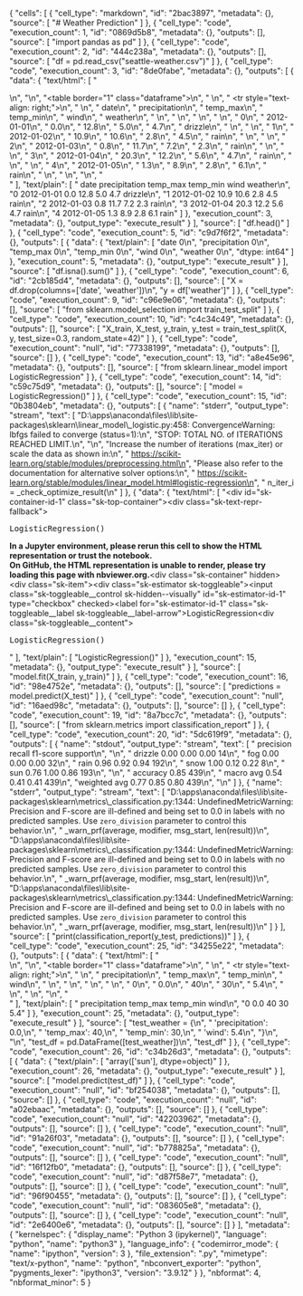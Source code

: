 {
 "cells": [
  {
   "cell_type": "markdown",
   "id": "2bac3897",
   "metadata": {},
   "source": [
    "# Weather Prediction"
   ]
  },
  {
   "cell_type": "code",
   "execution_count": 1,
   "id": "0869d5b8",
   "metadata": {},
   "outputs": [],
   "source": [
    "import pandas as pd"
   ]
  },
  {
   "cell_type": "code",
   "execution_count": 2,
   "id": "444c238a",
   "metadata": {},
   "outputs": [],
   "source": [
    "df = pd.read_csv(\"seattle-weather.csv\")"
   ]
  },
  {
   "cell_type": "code",
   "execution_count": 3,
   "id": "8de0fabe",
   "metadata": {},
   "outputs": [
    {
     "data": {
      "text/html": [
       "<div>\n",
       "<style scoped>\n",
       "    .dataframe tbody tr th:only-of-type {\n",
       "        vertical-align: middle;\n",
       "    }\n",
       "\n",
       "    .dataframe tbody tr th {\n",
       "        vertical-align: top;\n",
       "    }\n",
       "\n",
       "    .dataframe thead th {\n",
       "        text-align: right;\n",
       "    }\n",
       "</style>\n",
       "<table border=\"1\" class=\"dataframe\">\n",
       "  <thead>\n",
       "    <tr style=\"text-align: right;\">\n",
       "      <th></th>\n",
       "      <th>date</th>\n",
       "      <th>precipitation</th>\n",
       "      <th>temp_max</th>\n",
       "      <th>temp_min</th>\n",
       "      <th>wind</th>\n",
       "      <th>weather</th>\n",
       "    </tr>\n",
       "  </thead>\n",
       "  <tbody>\n",
       "    <tr>\n",
       "      <th>0</th>\n",
       "      <td>2012-01-01</td>\n",
       "      <td>0.0</td>\n",
       "      <td>12.8</td>\n",
       "      <td>5.0</td>\n",
       "      <td>4.7</td>\n",
       "      <td>drizzle</td>\n",
       "    </tr>\n",
       "    <tr>\n",
       "      <th>1</th>\n",
       "      <td>2012-01-02</td>\n",
       "      <td>10.9</td>\n",
       "      <td>10.6</td>\n",
       "      <td>2.8</td>\n",
       "      <td>4.5</td>\n",
       "      <td>rain</td>\n",
       "    </tr>\n",
       "    <tr>\n",
       "      <th>2</th>\n",
       "      <td>2012-01-03</td>\n",
       "      <td>0.8</td>\n",
       "      <td>11.7</td>\n",
       "      <td>7.2</td>\n",
       "      <td>2.3</td>\n",
       "      <td>rain</td>\n",
       "    </tr>\n",
       "    <tr>\n",
       "      <th>3</th>\n",
       "      <td>2012-01-04</td>\n",
       "      <td>20.3</td>\n",
       "      <td>12.2</td>\n",
       "      <td>5.6</td>\n",
       "      <td>4.7</td>\n",
       "      <td>rain</td>\n",
       "    </tr>\n",
       "    <tr>\n",
       "      <th>4</th>\n",
       "      <td>2012-01-05</td>\n",
       "      <td>1.3</td>\n",
       "      <td>8.9</td>\n",
       "      <td>2.8</td>\n",
       "      <td>6.1</td>\n",
       "      <td>rain</td>\n",
       "    </tr>\n",
       "  </tbody>\n",
       "</table>\n",
       "</div>"
      ],
      "text/plain": [
       "         date  precipitation  temp_max  temp_min  wind  weather\n",
       "0  2012-01-01            0.0      12.8       5.0   4.7  drizzle\n",
       "1  2012-01-02           10.9      10.6       2.8   4.5     rain\n",
       "2  2012-01-03            0.8      11.7       7.2   2.3     rain\n",
       "3  2012-01-04           20.3      12.2       5.6   4.7     rain\n",
       "4  2012-01-05            1.3       8.9       2.8   6.1     rain"
      ]
     },
     "execution_count": 3,
     "metadata": {},
     "output_type": "execute_result"
    }
   ],
   "source": [
    "df.head()"
   ]
  },
  {
   "cell_type": "code",
   "execution_count": 5,
   "id": "c9d7f6f2",
   "metadata": {},
   "outputs": [
    {
     "data": {
      "text/plain": [
       "date             0\n",
       "precipitation    0\n",
       "temp_max         0\n",
       "temp_min         0\n",
       "wind             0\n",
       "weather          0\n",
       "dtype: int64"
      ]
     },
     "execution_count": 5,
     "metadata": {},
     "output_type": "execute_result"
    }
   ],
   "source": [
    "df.isna().sum()"
   ]
  },
  {
   "cell_type": "code",
   "execution_count": 6,
   "id": "2cb185d4",
   "metadata": {},
   "outputs": [],
   "source": [
    "X = df.drop(columns=['date', 'weather'])\n",
    "y = df['weather']"
   ]
  },
  {
   "cell_type": "code",
   "execution_count": 9,
   "id": "c96e9e06",
   "metadata": {},
   "outputs": [],
   "source": [
    "from sklearn.model_selection import train_test_split"
   ]
  },
  {
   "cell_type": "code",
   "execution_count": 10,
   "id": "c4c34c49",
   "metadata": {},
   "outputs": [],
   "source": [
    "X_train, X_test, y_train, y_test = train_test_split(X, y, test_size=0.3, random_state=42)"
   ]
  },
  {
   "cell_type": "code",
   "execution_count": "null",
   "id": "77338199",
   "metadata": {},
   "outputs": [],
   "source": []
  },
  {
   "cell_type": "code",
   "execution_count": 13,
   "id": "a8e45e96",
   "metadata": {},
   "outputs": [],
   "source": [
    "from sklearn.linear_model import LogisticRegression"
   ]
  },
  {
   "cell_type": "code",
   "execution_count": 14,
   "id": "c59c75d9",
   "metadata": {},
   "outputs": [],
   "source": [
    "model = LogisticRegression()"
   ]
  },
  {
   "cell_type": "code",
   "execution_count": 15,
   "id": "0b3804eb",
   "metadata": {},
   "outputs": [
    {
     "name": "stderr",
     "output_type": "stream",
     "text": [
      "D:\\apps\\anaconda\\files\\lib\\site-packages\\sklearn\\linear_model\\_logistic.py:458: ConvergenceWarning: lbfgs failed to converge (status=1):\n",
      "STOP: TOTAL NO. of ITERATIONS REACHED LIMIT.\n",
      "\n",
      "Increase the number of iterations (max_iter) or scale the data as shown in:\n",
      "    https://scikit-learn.org/stable/modules/preprocessing.html\n",
      "Please also refer to the documentation for alternative solver options:\n",
      "    https://scikit-learn.org/stable/modules/linear_model.html#logistic-regression\n",
      "  n_iter_i = _check_optimize_result(\n"
     ]
    },
    {
     "data": {
      "text/html": [
       "<style>#sk-container-id-1 {color: black;background-color: white;}#sk-container-id-1 pre{padding: 0;}#sk-container-id-1 div.sk-toggleable {background-color: white;}#sk-container-id-1 label.sk-toggleable__label {cursor: pointer;display: block;width: 100%;margin-bottom: 0;padding: 0.3em;box-sizing: border-box;text-align: center;}#sk-container-id-1 label.sk-toggleable__label-arrow:before {content: \"▸\";float: left;margin-right: 0.25em;color: #696969;}#sk-container-id-1 label.sk-toggleable__label-arrow:hover:before {color: black;}#sk-container-id-1 div.sk-estimator:hover label.sk-toggleable__label-arrow:before {color: black;}#sk-container-id-1 div.sk-toggleable__content {max-height: 0;max-width: 0;overflow: hidden;text-align: left;background-color: #f0f8ff;}#sk-container-id-1 div.sk-toggleable__content pre {margin: 0.2em;color: black;border-radius: 0.25em;background-color: #f0f8ff;}#sk-container-id-1 input.sk-toggleable__control:checked~div.sk-toggleable__content {max-height: 200px;max-width: 100%;overflow: auto;}#sk-container-id-1 input.sk-toggleable__control:checked~label.sk-toggleable__label-arrow:before {content: \"▾\";}#sk-container-id-1 div.sk-estimator input.sk-toggleable__control:checked~label.sk-toggleable__label {background-color: #d4ebff;}#sk-container-id-1 div.sk-label input.sk-toggleable__control:checked~label.sk-toggleable__label {background-color: #d4ebff;}#sk-container-id-1 input.sk-hidden--visually {border: 0;clip: rect(1px 1px 1px 1px);clip: rect(1px, 1px, 1px, 1px);height: 1px;margin: -1px;overflow: hidden;padding: 0;position: absolute;width: 1px;}#sk-container-id-1 div.sk-estimator {font-family: monospace;background-color: #f0f8ff;border: 1px dotted black;border-radius: 0.25em;box-sizing: border-box;margin-bottom: 0.5em;}#sk-container-id-1 div.sk-estimator:hover {background-color: #d4ebff;}#sk-container-id-1 div.sk-parallel-item::after {content: \"\";width: 100%;border-bottom: 1px solid gray;flex-grow: 1;}#sk-container-id-1 div.sk-label:hover label.sk-toggleable__label {background-color: #d4ebff;}#sk-container-id-1 div.sk-serial::before {content: \"\";position: absolute;border-left: 1px solid gray;box-sizing: border-box;top: 0;bottom: 0;left: 50%;z-index: 0;}#sk-container-id-1 div.sk-serial {display: flex;flex-direction: column;align-items: center;background-color: white;padding-right: 0.2em;padding-left: 0.2em;position: relative;}#sk-container-id-1 div.sk-item {position: relative;z-index: 1;}#sk-container-id-1 div.sk-parallel {display: flex;align-items: stretch;justify-content: center;background-color: white;position: relative;}#sk-container-id-1 div.sk-item::before, #sk-container-id-1 div.sk-parallel-item::before {content: \"\";position: absolute;border-left: 1px solid gray;box-sizing: border-box;top: 0;bottom: 0;left: 50%;z-index: -1;}#sk-container-id-1 div.sk-parallel-item {display: flex;flex-direction: column;z-index: 1;position: relative;background-color: white;}#sk-container-id-1 div.sk-parallel-item:first-child::after {align-self: flex-end;width: 50%;}#sk-container-id-1 div.sk-parallel-item:last-child::after {align-self: flex-start;width: 50%;}#sk-container-id-1 div.sk-parallel-item:only-child::after {width: 0;}#sk-container-id-1 div.sk-dashed-wrapped {border: 1px dashed gray;margin: 0 0.4em 0.5em 0.4em;box-sizing: border-box;padding-bottom: 0.4em;background-color: white;}#sk-container-id-1 div.sk-label label {font-family: monospace;font-weight: bold;display: inline-block;line-height: 1.2em;}#sk-container-id-1 div.sk-label-container {text-align: center;}#sk-container-id-1 div.sk-container {/* jupyter's `normalize.less` sets `[hidden] { display: none; }` but bootstrap.min.css set `[hidden] { display: none !important; }` so we also need the `!important` here to be able to override the default hidden behavior on the sphinx rendered scikit-learn.org. See: https://github.com/scikit-learn/scikit-learn/issues/21755 */display: inline-block !important;position: relative;}#sk-container-id-1 div.sk-text-repr-fallback {display: none;}</style><div id=\"sk-container-id-1\" class=\"sk-top-container\"><div class=\"sk-text-repr-fallback\"><pre>LogisticRegression()</pre><b>In a Jupyter environment, please rerun this cell to show the HTML representation or trust the notebook. <br />On GitHub, the HTML representation is unable to render, please try loading this page with nbviewer.org.</b></div><div class=\"sk-container\" hidden><div class=\"sk-item\"><div class=\"sk-estimator sk-toggleable\"><input class=\"sk-toggleable__control sk-hidden--visually\" id=\"sk-estimator-id-1\" type=\"checkbox\" checked><label for=\"sk-estimator-id-1\" class=\"sk-toggleable__label sk-toggleable__label-arrow\">LogisticRegression</label><div class=\"sk-toggleable__content\"><pre>LogisticRegression()</pre></div></div></div></div></div>"
      ],
      "text/plain": [
       "LogisticRegression()"
      ]
     },
     "execution_count": 15,
     "metadata": {},
     "output_type": "execute_result"
    }
   ],
   "source": [
    "model.fit(X_train, y_train)"
   ]
  },
  {
   "cell_type": "code",
   "execution_count": 16,
   "id": "98e4752e",
   "metadata": {},
   "outputs": [],
   "source": [
    "predictions = model.predict(X_test)"
   ]
  },
  {
   "cell_type": "code",
   "execution_count": "null",
   "id": "16aed98c",
   "metadata": {},
   "outputs": [],
   "source": []
  },
  {
   "cell_type": "code",
   "execution_count": 19,
   "id": "8a7bcc7c",
   "metadata": {},
   "outputs": [],
   "source": [
    "from sklearn.metrics import classification_report"
   ]
  },
  {
   "cell_type": "code",
   "execution_count": 20,
   "id": "5dc619f9",
   "metadata": {},
   "outputs": [
    {
     "name": "stdout",
     "output_type": "stream",
     "text": [
      "              precision    recall  f1-score   support\n",
      "\n",
      "     drizzle       0.00      0.00      0.00        14\n",
      "         fog       0.00      0.00      0.00        32\n",
      "        rain       0.96      0.92      0.94       192\n",
      "        snow       1.00      0.12      0.22         8\n",
      "         sun       0.76      1.00      0.86       193\n",
      "\n",
      "    accuracy                           0.85       439\n",
      "   macro avg       0.54      0.41      0.41       439\n",
      "weighted avg       0.77      0.85      0.80       439\n",
      "\n"
     ]
    },
    {
     "name": "stderr",
     "output_type": "stream",
     "text": [
      "D:\\apps\\anaconda\\files\\lib\\site-packages\\sklearn\\metrics\\_classification.py:1344: UndefinedMetricWarning: Precision and F-score are ill-defined and being set to 0.0 in labels with no predicted samples. Use `zero_division` parameter to control this behavior.\n",
      "  _warn_prf(average, modifier, msg_start, len(result))\n",
      "D:\\apps\\anaconda\\files\\lib\\site-packages\\sklearn\\metrics\\_classification.py:1344: UndefinedMetricWarning: Precision and F-score are ill-defined and being set to 0.0 in labels with no predicted samples. Use `zero_division` parameter to control this behavior.\n",
      "  _warn_prf(average, modifier, msg_start, len(result))\n",
      "D:\\apps\\anaconda\\files\\lib\\site-packages\\sklearn\\metrics\\_classification.py:1344: UndefinedMetricWarning: Precision and F-score are ill-defined and being set to 0.0 in labels with no predicted samples. Use `zero_division` parameter to control this behavior.\n",
      "  _warn_prf(average, modifier, msg_start, len(result))\n"
     ]
    }
   ],
   "source": [
    "print(classification_report(y_test, predictions))"
   ]
  },
  {
   "cell_type": "code",
   "execution_count": 25,
   "id": "34255e22",
   "metadata": {},
   "outputs": [
    {
     "data": {
      "text/html": [
       "<div>\n",
       "<style scoped>\n",
       "    .dataframe tbody tr th:only-of-type {\n",
       "        vertical-align: middle;\n",
       "    }\n",
       "\n",
       "    .dataframe tbody tr th {\n",
       "        vertical-align: top;\n",
       "    }\n",
       "\n",
       "    .dataframe thead th {\n",
       "        text-align: right;\n",
       "    }\n",
       "</style>\n",
       "<table border=\"1\" class=\"dataframe\">\n",
       "  <thead>\n",
       "    <tr style=\"text-align: right;\">\n",
       "      <th></th>\n",
       "      <th>precipitation</th>\n",
       "      <th>temp_max</th>\n",
       "      <th>temp_min</th>\n",
       "      <th>wind</th>\n",
       "    </tr>\n",
       "  </thead>\n",
       "  <tbody>\n",
       "    <tr>\n",
       "      <th>0</th>\n",
       "      <td>0.0</td>\n",
       "      <td>40</td>\n",
       "      <td>30</td>\n",
       "      <td>5.4</td>\n",
       "    </tr>\n",
       "  </tbody>\n",
       "</table>\n",
       "</div>"
      ],
      "text/plain": [
       "   precipitation  temp_max  temp_min  wind\n",
       "0            0.0        40        30   5.4"
      ]
     },
     "execution_count": 25,
     "metadata": {},
     "output_type": "execute_result"
    }
   ],
   "source": [
    "test_weather = {\n",
    "    'precipitation': 0.0,\n",
    "    'temp_max': 40,\n",
    "    'temp_min': 30,\n",
    "    'wind': 5.4\n",
    "}\n",
    "\n",
    "test_df = pd.DataFrame([test_weather])\n",
    "test_df"
   ]
  },
  {
   "cell_type": "code",
   "execution_count": 26,
   "id": "c34b26d3",
   "metadata": {},
   "outputs": [
    {
     "data": {
      "text/plain": [
       "array(['sun'], dtype=object)"
      ]
     },
     "execution_count": 26,
     "metadata": {},
     "output_type": "execute_result"
    }
   ],
   "source": [
    "model.predict(test_df)"
   ]
  },
  {
   "cell_type": "code",
   "execution_count": "null",
   "id": "bf254038",
   "metadata": {},
   "outputs": [],
   "source": []
  },
  {
   "cell_type": "code",
   "execution_count": "null",
   "id": "a02ebaac",
   "metadata": {},
   "outputs": [],
   "source": []
  },
  {
   "cell_type": "code",
   "execution_count": "null",
   "id": "42203962",
   "metadata": {},
   "outputs": [],
   "source": []
  },
  {
   "cell_type": "code",
   "execution_count": "null",
   "id": "91a26f03",
   "metadata": {},
   "outputs": [],
   "source": []
  },
  {
   "cell_type": "code",
   "execution_count": "null",
   "id": "b778825a",
   "metadata": {},
   "outputs": [],
   "source": []
  },
  {
   "cell_type": "code",
   "execution_count": "null",
   "id": "16f12fb0",
   "metadata": {},
   "outputs": [],
   "source": []
  },
  {
   "cell_type": "code",
   "execution_count": "null",
   "id": "d87f58e7",
   "metadata": {},
   "outputs": [],
   "source": []
  },
  {
   "cell_type": "code",
   "execution_count": "null",
   "id": "96f90455",
   "metadata": {},
   "outputs": [],
   "source": []
  },
  {
   "cell_type": "code",
   "execution_count": "null",
   "id": "083605e8",
   "metadata": {},
   "outputs": [],
   "source": []
  },
  {
   "cell_type": "code",
   "execution_count": "null",
   "id": "2e6400e6",
   "metadata": {},
   "outputs": [],
   "source": []
  }
 ],
 "metadata": {
  "kernelspec": {
   "display_name": "Python 3 (ipykernel)",
   "language": "python",
   "name": "python3"
  },
  "language_info": {
   "codemirror_mode": {
    "name": "ipython",
    "version": 3
   },
   "file_extension": ".py",
   "mimetype": "text/x-python",
   "name": "python",
   "nbconvert_exporter": "python",
   "pygments_lexer": "ipython3",
   "version": "3.9.12"
  }
 },
 "nbformat": 4,
 "nbformat_minor": 5
}
